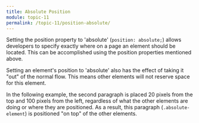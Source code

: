 ```yaml
---
title: Absolute Position
module: topic-11
permalink: /topic-11/position-absolute/
---
```


<div class="divider-heading"></div>

Setting the position property to 'absolute' (`position: absolute;`) allows developers to specify exactly where on a page an element should be located. This can be accomplished using the position properties mentioned above.

Setting an element's position to 'absolute' also has the effect of taking it "out" of the normal flow. This means other elements will not reserve space for this element.

In the following example, the second paragraph is placed 20 pixels from the top and 100 pixels from the left, regardless of what the other elements are doing or where they are positioned. As a result, this paragraph (`.absolute-element`) is positioned "on top" of the other elements.

<div class="codepen-embed">
  <p data-height="600" data-theme-id="30567" data-slug-hash="LYZmPGw" data-default-tab="css,result" data-user="retrog4m3r" data-embed-version="2" data-pen-title="Position, Pt. 2" class="codepen"></p>
</div>
